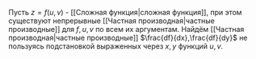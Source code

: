 Пусть $z = f(u, v)$ - [[Сложная функция|сложная функция]], при этом существуют непрерывные [[Частная производная|частные производные]] для $f, u, v$ по всем их аргументам.
Найдём [[Частная производная|частные производные]] $\frac{df}{dx},\frac{df}{dy}$ не пользуясь подстановкой выраженных через $x,y$ функций $u, v$.
